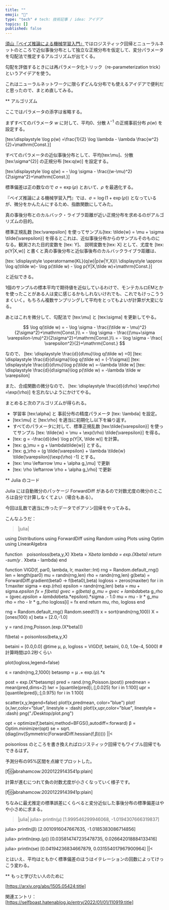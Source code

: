 ```yaml
---
title: ""
emoji: "📑"
type: "tech" # tech: 技術記事 / idea: アイデア
topics: []
published: false
---
```




[須山『ベイズ推論による機械学習入門』](https://amzn.to/3BHWbv1)ではロジスティック回帰とニューラルネットのところで近似事後分布として独立な正規分布を仮定して、変分パラメータを勾配法で推定するアルゴリズムが出てくる。

勾配を評価するときには再パラメータ化トリック（re-parameterization trick）というアイデアを使う。

これはニューラルネットワークに限らずどんな分布でも使えるアイデアで便利だと思ったので、まとめ直してみる。

** アルゴリズム

ここではパラメータの添字は省略する。

まずすべてのパラメータ $w$ に対して、平均0、分散 $\lambda^{-1}$ の正規事前分布 $p(w)$ を設定する。

[tex:\displaystyle \log p(w) =\frac{1}{2} \log \lambda - \lambda \frac{w^2}{2}+\mathrm{Const.}]

すべてのパラメータの近似事後分布として、平均[tex:\mu]、分散 [tex:\sigma^{2}] の正規分布 [tex:q(w)] を設定する。

[tex:\displaystyle \log q(w) = - \log \sigma -  \frac{(w-\mu)^2}{2\sigma^2}+\mathrm{Const.}]

標準偏差は正の数なので $\sigma = \exp(\rho)$ とおいて、$\rho$ を最適化する。

『ベイズ推論による機械学習入門』では、$\sigma = \log(1+\exp(\rho))$ となっているが、微分をかんたんにするため、指数関数にしてみた。

真の事後分布とのカルバック・ライブラ距離が近い正規分布を求めるのがアルゴリズムの目的。

標準正規乱数 [tex:\varepsilon] を使ってサンプル[tex: \tilde{w} = \mu + \sigma \tilde{\varepsilon}] を得るとこれは、近似事後分布からのサンプルそのものになる。観測された目的変数を [tex: Y]、 説明変数を[tex: X] として、尤度を [tex: p(Y|X,w)] と書くと真の事後分布と近似事後布のカルバックライブラ距離は、

[tex: \displaystyle \operatorname{KL}(q(w)\|p(w|Y,X))\\
 \displaystyle \approx \log q(\tilde w)- \log p(\tilde w) - \log p(Y|X,\tilde w)+\mathrm{Const.}]

と近似できる。

1個のサンプルの標本平均で期待値を近似しているわけで、モンテカルロEMとかを使ったことがある人は変に感じるかもしれないけれでも、これでもけっこううまくいく。もちろん複数サンプリングして平均をとってもよいが計算が大変になる。

あとはこれを微分して、勾配法で [tex:\mu] と [tex:\sigma] を更新してやる。

$$
 \log q(\tilde w) = - \log \sigma -  \frac{(\tilde w - \mu)^2}{2\sigma^2}+\mathrm{Const.}\\
= - \log \sigma -  \frac{(\mu+\sigma \varepsilon-\mu)^2}{2\sigma^2}+\mathrm{Const.}\\
 = - \log \sigma -  \frac{ \varepsilon^2}{2}+\mathrm{Const.}
$$

なので、
[tex: \displaystyle \frac{d}{d\mu}\log q(\tilde w) =0]
[tex: \displaystyle \frac{d}{d\sigma}\log q(\tilde w) = (-1/\sigma)]
[tex: \displaystyle \frac{d}{d\mu}\log p(\tilde w) =-\lambda \tilde w]
[tex: \displaystyle \frac{d}{d\sigma}\log p(\tilde w) = -\lambda \tilde w \varepsilon]

また、合成関数の微分なので、
[tex: \displaystyle \frac{d}{d\rho} \exp(\rho) =\exp(\rho)]
を忘れないようにかけてやる。 

まとめると次のアルゴリズムが得られる。
+ 学習率 [tex:\alpha] と 事前分布の精度パラメータ [tex: \lambda] を設定。
+ [tex:\mu] と [tex:\rho] を適当に初期化し以下を繰り返す。
+ すべてのパラメータに対して、標準正規乱数 [tex:\tilde{\varepsilon}] を使ってサンプル [tex: \tilde{w} = \mu + \exp(\rho) \tilde{\varepsilon}] を得る。 
+ [tex: g = -\frac{d}{dw} \log p(Y|X, \tilde w)] を計算。
+ [tex: g_\mu =  g + \lambda\tilde{w}] とする。
+ [tex: g_\rho = (g \tilde{\varepsilon} + \lambda \tilde{w} \tilde{\varepsilon})\exp(\rho) -1] とする。
+ [tex: \mu \leftarrow \mu + \alpha g_\mu] で更新
+ [tex: \rho \leftarrow \rho + \alpha g_\rho] で更新

** Julia のコード

Julia には自動微分のパッケージ ForwardDiff があるので対数尤度の微分のところは自分で計算しなくてよい（場合もある）。

今回は乱数で適当に作ったデータでポアソン回帰をやってみる。

こんなふうだ：

>|julia|

using Distributions
using ForwardDiff
using Random
using Plots
using Optim
using LinearAlgebra

function　poisonloss(beta,y,X)
    Xbeta = X*beta
    lambda = exp.(Xbeta)
    return -sum(y .* Xbeta - lambda)
end

function VIGD(f, par0, lambda, lr, maxiter::Int) 
    rng = Random.default_rng()
    len = length(par0)
    mu = randn(rng,len)
    rho = randn(rng,len)
    g(beta) = ForwardDiff.gradient(beta0 -> f(beta0),beta)
    logloss = zeros(maxiter)
    for i in 1:maxiter
    sigma = exp.(rho)
    epsilon = randn(rng,len)
    beta = mu + sigma.*epsilon
    fx = f(beta)
    gvec = g(beta)
    g_mu = gvec + lambda*beta
    g_rho = (gvec.*epsilon + lambda*beta.*epsilon).*sigma .- 1.0
    mu = mu - lr * g_mu
    rho = rho - lr * g_rho
    logloss[i] = fx
    end
    return mu, rho, logloss
end

rng = Random.default_rng()
Random.seed!(1)
x = sort(randn(rng,100))
X = [ones(100) x]
beta = [2.0,-1.0]

y = rand.(rng,Poisson.(exp.(X*beta)))

f(beta) = poisonloss(beta,y,X)
    
betaini = [0.0,0.0]
@time μ, ρ, logloss = VIGD(f, betaini, 0.0, 1.0e-4, 5000)
#計算時間は0.2秒くらい

plot(logloss,legend=false)

ε = randn(rng,2,1000)
betasmp = μ .+ exp.(ρ).*ε 

post = exp.(X*betasmp)
pred = rand.(rng,Poisson.(post))
predmean = mean(pred,dims=2)
lwr = [quantile(pred[i,:],0.025) for i in 1:100]
upr = [quantile(pred[i,:],0.975) for i in 1:100]

scatter(x,y,legend=false)
plot!(x,predmean, color="blue")
plot!(x,lwr,color="blue", linestyle = :dash)
plot!(x,upr,color="blue", linestyle = :dash)
png("./Desktop/plot.png")

opt = optimize(f,betaini,method=BFGS(),autodiff=:forward)
β = Optim.minimizer(opt)
se = sqrt.(diag(inv(Symmetric(ForwardDiff.hessian(f,β)))))
||<

poisonloss のところを書き換えればロジスティック回帰でもワイブル回帰でもできるはず。

予測分布の95%区間を点線でプロットした。

[f:id:abrahamcow:20201229143541p:plain]

計算が進むにつれて負の対数尤度が小さくなっていく様子です。

[f:id:abrahamcow:20201229143941p:plain]

ちなみに最尤推定の標準誤差にくらべると変分近似した事後分布の標準偏差はやや小さめに求まる。

>|julia|
julia> println(μ)
[1.999546299946068, -1.0194307666319837]

julia> println(β)
[2.0010916047667635, -1.0185383086714856]

julia> println(exp.(ρ))
[0.035814747235478735, 0.026642018884133416]

julia> println(se)
[0.04194236834667879, 0.031554017967900964]
||<

とはいえ、平均はともかく標準偏差のほうはイテレーションの回数によってけっこう変わる。

** もっと学びたい人のために

[https://arxiv.org/abs/1505.05424:title]

関連エントリ：[https://selfboast.hatenablog.jp/entry/2022/01/01/110919:title]
